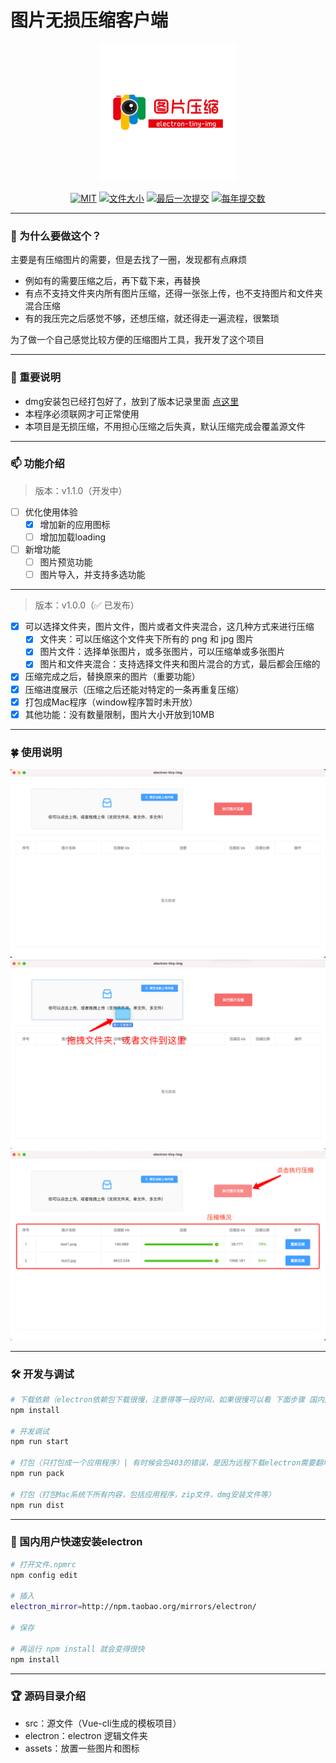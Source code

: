 # 图片无损压缩客户端

<p align="center">
    <img width="220px" src="./assets/doc/logo.png" />
</p>
<p align="center">
    <a href="javascript:;"><img src="https://img.shields.io/github/license/zhukunpenglinyutong/notes.svg" alt="MIT"></a>
    <a href="javascript:;"><img src="https://img.shields.io/github/languages/code-size/zhukunpenglinyutong/electron-tiny-img" alt="文件大小"></a>
    <a href="javascript:;"><img src="https://img.shields.io/github/last-commit/zhukunpenglinyutong/electron-tiny-img" alt="最后一次提交"></a>
    <a href="javascript:;"><img src="https://img.shields.io/github/commit-activity/y/zhukunpenglinyutong/electron-tiny-img" alt="每年提交数"></a>
</p>

---
### 👋 为什么要做这个？

主要是有压缩图片的需要，但是去找了一圈，发现都有点麻烦

- 例如有的需要压缩之后，再下载下来，再替换
- 有点不支持文件夹内所有图片压缩，还得一张张上传，也不支持图片和文件夹混合压缩
- 有的我压完之后感觉不够，还想压缩，就还得走一遍流程，很繁琐

为了做一个自己感觉比较方便的压缩图片工具，我开发了这个项目

---

### 🔭 重要说明

- dmg安装包已经打包好了，放到了版本记录里面 [点这里](https://github.com/zhukunpenglinyutong/electron-tiny-img/releases/tag/1.0.0)
- 本程序必须联网才可正常使用
- 本项目是无损压缩，不用担心压缩之后失真，默认压缩完成会覆盖源文件

---
### 📫 功能介绍

> 版本：v1.1.0（开发中）

- [ ] 优化使用体验
    - [x] 增加新的应用图标
    - [ ] 增加加载loading
- [ ] 新增功能
    - [ ] 图片预览功能
    - [ ] 图片导入，并支持多选功能

---

> 版本：v1.0.0（✅ 已发布）

- [x] 可以选择文件夹，图片文件，图片或者文件夹混合，这几种方式来进行压缩
    - [x] 文件夹：可以压缩这个文件夹下所有的 png 和 jpg 图片
    - [x] 图片文件：选择单张图片，或多张图片，可以压缩单或多张图片
    - [x] 图片和文件夹混合：支持选择文件夹和图片混合的方式，最后都会压缩的
- [x] 压缩完成之后，替换原来的图片（重要功能）
- [x] 压缩进度展示（压缩之后还能对特定的一条再重复压缩）
- [x] 打包成Mac程序（window程序暂时未开放）
- [x] 其他功能：没有数量限制，图片大小开放到10MB

---

### 🍀 使用说明

<img src="./assets/doc/1.png" />
<img src="./assets/doc/2.png" />
<img src="./assets/doc/3.png" />

---

### 🛠 开发与调试

```sh
# 下载依赖（electron依赖包下载很慢，注意得等一段时间，如果很慢可以看 下面步骤 国内用户快速安装electron ）
npm install

# 开发调试
npm run start

# 打包（只打包成一个应用程序）| 有时候会包403的错误，是因为远程下载electron需要翻墙
npm run pack

# 打包（打包Mac系统下所有内容，包括应用程序，zip文件，dmg安装文件等）
npm run dist
```

---

### 🏅 国内用户快速安装electron

```sh
# 打开文件.npmrc
npm config edit
 
# 插入
electron_mirror=http://npm.taobao.org/mirrors/electron/
 
# 保存
 
# 再运行 npm install 就会变得很快
npm install
```

---

### 🏆 源码目录介绍

- src：源文件（Vue-cli生成的模板项目）
- electron：electron 逻辑文件夹
- assets：放置一些图片和图标


